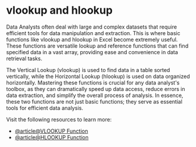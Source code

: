 # vlookup and hlookup

Data Analysts often deal with large and complex datasets that require efficient tools for data manipulation and extraction. This is where basic functions like vlookup and hlookup in Excel become extremely useful. These functions are versatile lookup and reference functions that can find specified data in a vast array, providing ease and convenience in data retrieval tasks.

The Vertical Lookup (vlookup) is used to find data in a table sorted vertically, while the Horizontal Lookup (hlookup) is used on data organized horizontally. Mastering these functions is crucial for any data analyst's toolbox, as they can dramatically speed up data access, reduce errors in data extraction, and simplify the overall process of analysis. In essence, these two functions are not just basic functions; they serve as essential tools for efficient data analysis.

Visit the following resources to learn more:

- [@article@VLOOKUP Function](https://support.microsoft.com/en-gb/office/vlookup-function-0bbc8083-26fe-4963-8ab8-93a18ad188a1)
- [@article@HLOOKUP Function](https://support.microsoft.com/en-gb/office/hlookup-function-a3034eec-b719-4ba3-bb65-e1ad662ed95f)